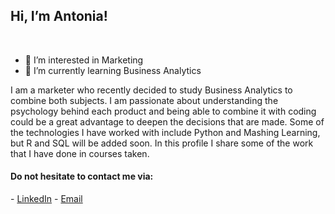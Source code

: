 ## <h2> Hi, I’m Antonia! </h2><br>

- 👀 I’m interested in Marketing
- 🌱 I’m currently learning Business Analytics 

I am a marketer who recently decided to study Business Analytics to combine both subjects. I am passionate about understanding the psychology behind each product and being able to combine it with coding could be a great advantage to deepen the decisions that are made. Some of the technologies I have worked with include Python and Mashing Learning, but R and SQL will be added soon. In this profile I share some of the work that I have done in courses taken.

<h4>Do not hesitate to contact me via:</h4>
- <a href="https://www.linkedin.com/in/antonialira">LinkedIn</a>
- <a href="mailto:antonia.lirabc@gmail.com">Email</a>
